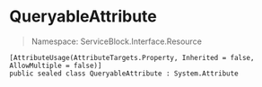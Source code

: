 QueryableAttribute
======
> Namespace: ServiceBlock.Interface.Resource



```
[AttributeUsage(AttributeTargets.Property, Inherited = false, AllowMultiple = false)]
public sealed class QueryableAttribute : System.Attribute
```













